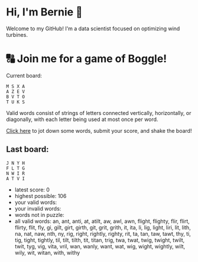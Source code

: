 # Hi, I'm Bernie 👋

Welcome to my GitHub! I'm a data scientist focused on optimizing wind turbines.

# 🔠 Join me for a game of Boggle!

Current board:

```
M S X A 
A Z E V 
B V T O 
T U K S 
```

Valid words consist of strings of letters connected vertically, horizontally, or diagonally, with each letter being used at most once per word.

[Click here](https://github.com/bernardbeckerman/bernardbeckerman/issues/new?title=shake&body=M%20S%20X%20A%20%0AA%20Z%20E%20V%20%0AB%20V%20T%20O%20%0AT%20U%20K%20S%20%0A%0AWrite%20a%20comma-separated%20list%20of%20words%20below%2C%20then%20hit%20submit%20to%20score.%0ADelete%20this%20line%20and%20everything%20above%20before%20submitting.%0A%0A) to jot down some words, submit your score, and shake the board!

## Last board:

```
J N Y H 
F L T G 
N W I R 
A T V I 
```

* latest score: 0
* highest possible: 106
* your valid words:
* your invalid words:
* words not in puzzle:
* all valid words: an, ant, anti, at, atilt, aw, awl, awn, flight, flighty, flir, flirt, flirty, flit, fly, gi, gilt, girt, girth, git, grit, grith, it, ita, li, lig, light, liri, lit, lith, na, nat, naw, nth, ny, rig, right, rightly, righty, rit, ta, tan, taw, tawt, thy, ti, tig, tight, tightly, til, tilt, tilth, tit, titan, trig, twa, twat, twig, twight, twilt, twit, tyg, vig, vita, vril, wan, wanly, want, wat, wig, wight, wightly, wilt, wily, wit, witan, with, withy

